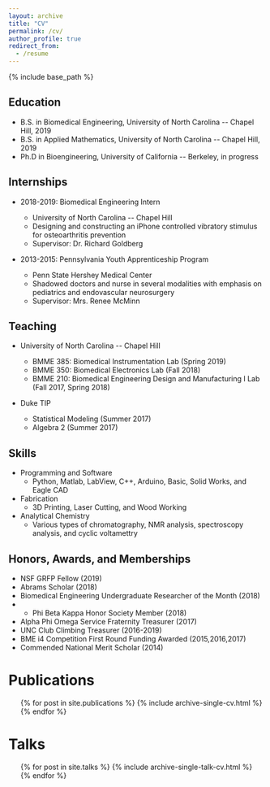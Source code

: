 ```yaml
---
layout: archive
title: "CV"
permalink: /cv/
author_profile: true
redirect_from:
  - /resume
---
```


{% include base_path %}

## Education
* B.S. in Biomedical Engineering, University of North Carolina -- Chapel Hill, 2019
* B.S. in Applied Mathematics, University of North Carolina -- Chapel Hill, 2019
* Ph.D in Bioengineering, University of California -- Berkeley, in progress

## Internships
* 2018-2019: Biomedical Engineering Intern
  * University of North Carolina -- Chapel Hill
  * Designing and constructing an iPhone controlled vibratory stimulus for osteoarthritis prevention
  * Supervisor: Dr. Richard Goldberg

* 2013-2015: Pennsylvania Youth Apprenticeship Program
  * Penn State Hershey Medical Center
  * Shadowed doctors and nurse in several modalities with emphasis on pediatrics and endovascular neurosurgery
  * Supervisor: Mrs. Renee McMinn
  
## Teaching
* University of North Carolina -- Chapel Hill
  * BMME 385: Biomedical Instrumentation Lab (Spring 2019)
  * BMME 350: Biomedical Electronics Lab (Fall 2018)
  * BMME 210: Biomedical Engineering Design and Manufacturing I Lab (Fall 2017, Spring 2018)

* Duke TIP
  * Statistical Modeling (Summer 2017)
  * Algebra 2 (Summer 2017)
  
## Skills
* Programming and Software
  * Python, Matlab, LabView, C++, Arduino, Basic, Solid Works, and Eagle CAD
* Fabrication
  * 3D Printing, Laser Cutting, and Wood Working
* Analytical Chemistry
  * Various types of chromatography, NMR analysis, spectroscopy analysis, and cyclic voltamettry

## Honors, Awards, and Memberships
* NSF GRFP Fellow (2019)
* Abrams Scholar (2018)
* Biomedical Engineering Undergraduate Researcher of the Month (2018)
* * Phi Beta Kappa Honor Society Member (2018)
* Alpha Phi Omega Service Fraternity Treasurer (2017)
* UNC Club Climbing Treasurer (2016-2019)
* BME i4 Competition First Round Funding Awarded (2015,2016,2017)
* Commended National Merit Scholar (2014)


Publications
======
  <ul>{% for post in site.publications %}
    {% include archive-single-cv.html %}
  {% endfor %}</ul>
  
Talks
======
  <ul>{% for post in site.talks %}
    {% include archive-single-talk-cv.html %}
  {% endfor %}</ul>
  
